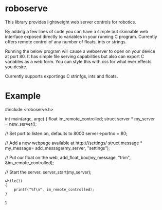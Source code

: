 roboserve
=========

This library provides lightweight web server controls for robotics.

By adding a few lines of code you can have a simple but skinnable web interface exposed directly to variables in your running C program. Currently offers remote control of any number of floats, ints or strings.

Running the below program will cause a webserver to open on your device at port 80. It has simple file serving capabilities but also can export C variables as a web form. You can style this with css for what ever effects you desire.

Currently supports exportings C strinfgs, ints and floats.

Example
=======
#include <roboserve.h>

int main(argc, argc)
{
	float im_remote_controlled;
	struct server * my_server = new_server();

// Set port to listen on, defaults to 8000
	server->portno = 80;

// Add a new webpage available at http://<ip address>/settings/	
	struct message * my_message= add_message(my_server, "settings");

// Put our float on the web,
	add_float_box(my_message, "trim", &im_remote_controlled);

// Start the server.
	server_start(my_server);

	while(1)
	{
		printf("%f\n", im_remote_controlled);
	}
}


